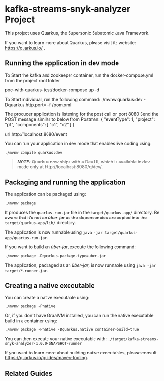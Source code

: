 # kafka-streams-snyk-analyzer Project

This project uses Quarkus, the Supersonic Subatomic Java Framework.

If you want to learn more about Quarkus, please visit its website: https://quarkus.io/ .

## Running the application in dev mode

To Start the kafka and zookeeper container, run the docker-compose.yml from the project root folder

poc-with-quarkus-test/docker-compose up -d

To Start individual, run the following command:
./mvnw quarkus:dev -Dquarkus.http.port=<port number> -f <modulename>/pom.xml

The producer application is listening for the post call on port 8080
Send the POST message similar to below from Postman:
{
"eventType": 1,
"project": "p1",
"components": [
"c1",
"c2"
]
}


url:http://localhost:8080/event


You can run your application in dev mode that enables live coding using:
```shell script
./mvnw compile quarkus:dev
```

> **_NOTE:_**  Quarkus now ships with a Dev UI, which is available in dev mode only at http://localhost:8080/q/dev/.

## Packaging and running the application

The application can be packaged using:
```shell script
./mvnw package
```
It produces the `quarkus-run.jar` file in the `target/quarkus-app/` directory.
Be aware that it’s not an _über-jar_ as the dependencies are copied into the `target/quarkus-app/lib/` directory.

The application is now runnable using `java -jar target/quarkus-app/quarkus-run.jar`.

If you want to build an _über-jar_, execute the following command:
```shell script
./mvnw package -Dquarkus.package.type=uber-jar
```

The application, packaged as an _über-jar_, is now runnable using `java -jar target/*-runner.jar`.

## Creating a native executable

You can create a native executable using: 
```shell script
./mvnw package -Pnative
```

Or, if you don't have GraalVM installed, you can run the native executable build in a container using: 
```shell script
./mvnw package -Pnative -Dquarkus.native.container-build=true
```

You can then execute your native executable with: `./target/kafka-streams-snyk-analyzer-1.0.0-SNAPSHOT-runner`

If you want to learn more about building native executables, please consult https://quarkus.io/guides/maven-tooling.

## Related Guides

